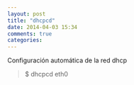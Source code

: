 ```yaml
---
layout: post
title: "dhcpcd"
date: 2014-04-03 15:34
comments: true
categories: 
---
```

Configuración automática de la red dhcp

>$ dhcpcd eth0

